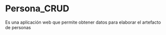 # Persona_CRUD
Es una aplicación web que permite obtener datos para elaborar el artefacto de personas
